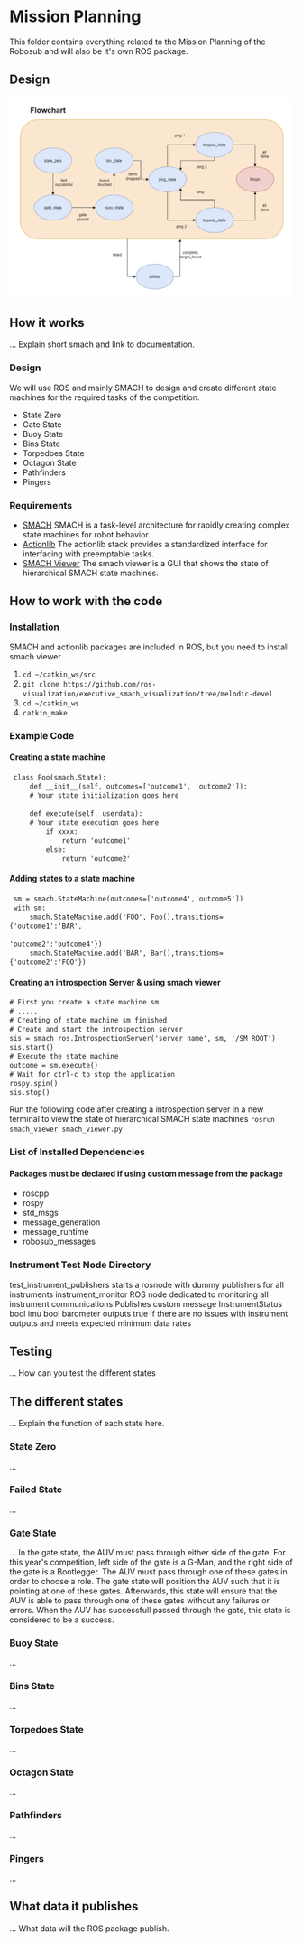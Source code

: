# Mission Planning
This folder contains everything related to the Mission Planning of the Robosub and will also be it's own ROS package.

## Design
![State Machine Diagram](https://github.com/RoboSubCSULA/SeniorDesign21-22/blob/main/mission_planning/State_Machine.png)

## How it works
... Explain short smach and link to documentation.

### Design
We will use ROS and mainly SMACH to design and create different state machines for the required tasks of the competition.
- State Zero
- Gate State
- Buoy State
- Bins State
- Torpedoes State
- Octagon State
- Pathfinders
- Pingers

### Requirements
- [SMACH](https://wiki.ros.org/smach?distro=melodic)
SMACH is a task-level architecture for rapidly creating complex state machines for robot behavior.
- [Actionlib](http://wiki.ros.org/actionlib)
The actionlib stack provides a standardized interface for interfacing with preemptable tasks.
- [SMACH Viewer](http://wiki.ros.org/smach_viewer)
The smach viewer is a GUI that shows the state of hierarchical SMACH state machines.

## How to work with the code
### Installation

SMACH and actionlib packages are included in ROS, but you need to install smach viewer

1. `cd ~/catkin_ws/src`
2. `git clone https://github.com/ros-visualization/executive_smach_visualization/tree/melodic-devel`
3. `cd ~/catkin_ws`
4. `catkin_make`

### Example Code
#### Creating a state machine
	 class Foo(smach.State):
		 def __init__(self, outcomes=['outcome1', 'outcome2']):
		 # Your state initialization goes here

		 def execute(self, userdata):
		 # Your state execution goes here
			 if xxxx:
				 return 'outcome1'
			 else:
				 return 'outcome2'

#### Adding states to a state machine
	 sm = smach.StateMachine(outcomes=['outcome4','outcome5'])
	 with sm:
		 smach.StateMachine.add('FOO', Foo(),transitions={'outcome1':'BAR',
														  'outcome2':'outcome4'})
		 smach.StateMachine.add('BAR', Bar(),transitions={'outcome2':'FOO'})

#### Creating an introspection Server & using smach viewer
	# First you create a state machine sm
	# .....
	# Creating of state machine sm finished
	# Create and start the introspection server
	sis = smach_ros.IntrospectionServer('server_name', sm, '/SM_ROOT')
	sis.start()
	# Execute the state machine
	outcome = sm.execute()
	# Wait for ctrl-c to stop the application
	rospy.spin()
	sis.stop()

Run the following code after creating a introspection server in a new terminal to view the state of hierarchical SMACH state machines
 `rosrun smach_viewer smach_viewer.py`


### List of Installed Dependencies
#### Packages must be declared if using custom message from the package
- roscpp
- rospy
- std_msgs
- message_generation
- message_runtime
- robosub_messages

### Instrument Test Node Directory
test_instrument_publishers
	starts a rosnode with dummy publishers for all instruments
instrument_monitor
	ROS node dedicated to monitoring all instrument communications
	Publishes custom message
		InstrumentStatus
			bool imu
			bool barometer
	outputs true if there are no issues with instrument outputs and meets expected minimum data rates

## Testing
... How can you test the different states

## The different states
... Explain the function of each state here.

### State Zero
...

### Failed State
...

### Gate State
... In the gate state, the AUV must pass through either side of the gate. For this year's competition, left side of the gate is a G-Man, and the right side of the gate is a Bootlegger. The AUV must pass through one of these gates in order to choose a role. The gate state will position the AUV such that it is pointing at one of these gates. Afterwards, this state will ensure that the AUV is able to pass through one of these gates without any failures or errors. When the AUV has successfull passed through the gate, this state is considered to be a success.

### Buoy State
...

### Bins State
...

### Torpedoes State
...

### Octagon State
...

### Pathfinders
...

### Pingers
...


## What data it publishes
... What data will the ROS package publish.
